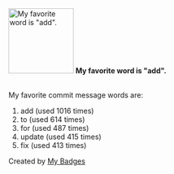 <img src="https://github.com/my-badges/my-badges/blob/master/src/all-badges/favorite-word/favorite-word.png?raw=true" alt="My favorite word is &quot;add&quot;." title="My favorite word is &quot;add&quot;." width="128">
<strong>My favorite word is &quot;add&quot;.</strong>
<br><br>

My favorite commit message words are:

1. add (used 1016 times)
2. to (used 614 times)
3. for (used 487 times)
4. update (used 415 times)
5. fix (used 413 times)


Created by <a href="https://github.com/my-badges/my-badges">My Badges</a>